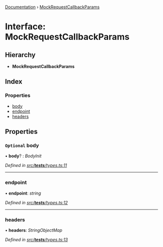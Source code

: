 [Documentation](../README.md) › [MockRequestCallbackParams](mockrequestcallbackparams.md)

# Interface: MockRequestCallbackParams

## Hierarchy

* **MockRequestCallbackParams**

## Index

### Properties

* [body](mockrequestcallbackparams.md#optional-body)
* [endpoint](mockrequestcallbackparams.md#endpoint)
* [headers](mockrequestcallbackparams.md#headers)

## Properties

### `Optional` body

• **body**? : *BodyInit*

*Defined in [src/__tests__/types.ts:11](https://github.com/dylanaubrey/getta/blob/f25ed4c/src/__tests__/types.ts#L11)*

___

###  endpoint

• **endpoint**: *string*

*Defined in [src/__tests__/types.ts:12](https://github.com/dylanaubrey/getta/blob/f25ed4c/src/__tests__/types.ts#L12)*

___

###  headers

• **headers**: *StringObjectMap*

*Defined in [src/__tests__/types.ts:13](https://github.com/dylanaubrey/getta/blob/f25ed4c/src/__tests__/types.ts#L13)*
